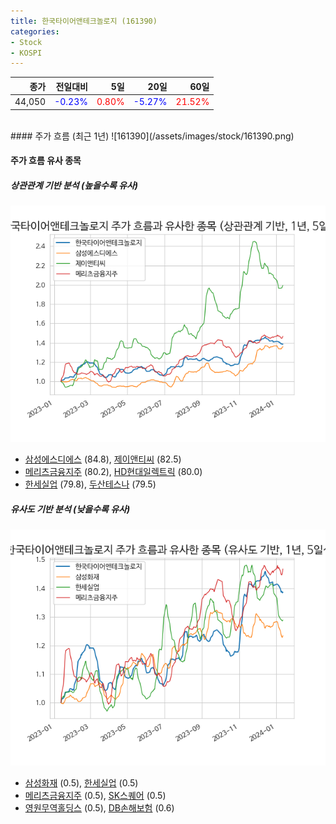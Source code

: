 ```yaml
---
title: 한국타이어앤테크놀로지 (161390)
categories:
- Stock
- KOSPI
---
```


|종가|전일대비|5일|20일|60일|
|---:|-------:|--:|---:|---:|
|44,050|<span style="color: blue">-0.23%</span>|<span style="color: red">0.80%</span>|<span style="color: blue">-5.27%</span>|<span style="color: red">21.52%</span>|

<!-- more -->
<br>
#### 주가 흐름 (최근 1년)
![161390](/assets/images/stock/161390.png)


#### 주가 흐름 유사 종목


##### 상관관계 기반 분석 (높을수록 유사)
![161390](/assets/images/stock/161390_corr.png)
- [삼성에스디에스](/018260/) (84.8), [제이앤티씨](/204270/) (82.5)
- [메리츠금융지주](/138040/) (80.2), [HD현대일렉트릭](/267260/) (80.0)
- [한세실업](/105630/) (79.8), [두산테스나](/131970/) (79.5)


##### 유사도 기반 분석 (낮을수록 유사)	
![161390](/assets/images/stock/161390_sim.png)
- [삼성화재](/000810/) (0.5), [한세실업](/105630/) (0.5)
- [메리츠금융지주](/138040/) (0.5), [SK스퀘어](/402340/) (0.5)
- [영원무역홀딩스](/009970/) (0.5), [DB손해보험](/005830/) (0.6)